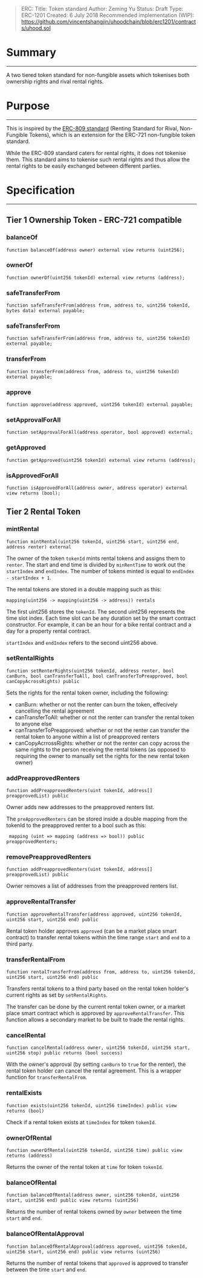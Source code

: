 >ERC:
>Title: Token standard
>Author: Zeming Yu
>Status: Draft
>Type: ERC-1201
>Created: 6 July 2018
>Recommended implementation (WIP): https://github.com/vincentshangjin/uhoodchain/blob/erc1201/contracts/uhood.sol

# Summary
---
A two tiered token standard for non-fungible assets which tokenises both ownership rights and rival rental rights.

# Purpose
---
This is inspired by the [ERC-809 standard](https://github.com/ethereum/EIPs/issues/809) (Renting Standard for Rival, Non-Fungible Tokens), which is an extension for the ERC-721 non-fungible token standard.

While the ERC-809 standard caters for rental rights, it does not tokenise them. This standard aims to tokenise such rental rights and thus allow the rental rights to be easily exchanged between different parties.

# Specification
---

## Tier 1 Ownership Token - ERC-721 compatible

### balanceOf

    function balanceOf(address owner) external view returns (uint256);

### ownerOf

    function ownerOf(uint256 tokenId) external view returns (address);

### safeTransferFrom

    function safeTransferFrom(address from, address to, uint256 tokenId, bytes data) external payable;

### safeTransferFrom

    function safeTransferFrom(address from, address to, uint256 tokenId) external payable;

### transferFrom

    function transferFrom(address from, address to, uint256 tokenId) external payable;

### approve

    function approve(address approved, uint256 tokenId) external payable;

### setApprovalForAll

    function setApprovalForAll(address operator, bool approved) external;

### getApproved

    function getApproved(uint256 tokenId) external view returns (address);

### isApprovedForAll

    function isApprovedForAll(address owner, address operator) external view returns (bool);

## Tier 2 Rental Token

### mintRental

    function mintRental(uint256 tokenId, uint256 start, uint256 end, address renter) external

The owner of the token `tokenId` mints rental tokens and assigns them to `renter`. The start and end time is divided by `minRentTime` to work out the `startIndex` and `endIndex`. The number of tokens minted is equal to `endIndex - startIndex + 1`.

The rental tokens are stored in a double mapping such as this:

    mapping(uint256 -> mapping(uint256 -> address)) rentals

The first uint256 stores the `tokenId`. The second uint256 represents the time slot index. Each time slot can be any duration set by the smart contract constructor. For example, it can be an hour for a bike rental contract and a day for a property rental contract.

`startIndex` and `endIndex` refers to the second uint256 above.

### setRentalRights

    function setRenterRights(uint256 tokenId, address renter, bool canBurn, bool canTransferToAll, bool canTransferToPreapproved, bool canCopyAcrossRights) public

Sets the rights for the rental token owner, including the following:

- canBurn: whether or not the renter can burn the token, effecively cancelling the rental agreement
- canTransferToAll: whether or not the renter can transfer the rental token to anyone else
- canTransferToPreapproved: whether or not the renter can transfer the rental token to anyone within a list of preapproved renters
- canCopyAcrrossRights: whether or not the renter can copy across the same rights to the person receiving the rental tokens (as opposed to requiring the owner to manually set the rights for the new rental token owner)

### addPreapprovedRenters

    function addPreapprovedRenters(uint tokenId, address[] preapprovedList) public

Owner adds new addresses to the preapproved renters list.

The `preApprovedRenters` can be stored inside a double mapping from the tokenId to the preapproved renter to a bool such as this:

     mapping (uint => mapping (address => bool)) public preapprovedRenters;

### removePreapprovedRenters

    function addPreapprovedRenters(uint tokenId, address[] preapprovedList) public

Owner removes a list of addresses from the preapproved renters list.

### approveRentalTransfer

    function approveRentalTransfer(address approved, uint256 tokenId, uint256 start, uint256 end) public

Rental token holder approves `approved` (can be a market place smart contract) to transfer rental tokens within the time range `start` and `end` to a third party.

### transferRentalFrom
    function rentalTransferFrom(address from, address to, uint256 tokenId, uint256 start, uint256 end) public

Transfers rental tokens to a third party based on the rental token holder's current rights as set by `setRentalRights`.

The transfer can be done by the current rental token owner, or a market place smart contract which is approved by `approveRentalTransfer`. This function allows a secondary market to be built to trade the rental rights.

### cancelRental
    function cancelRental(address owner, uint256 tokenId, uint256 start, uint256 stop) public returns (bool success)

With the owner's approval (by setting `canBurn` to `true` for the renter), the rental token holder can cancel the rental agreement. This is a wrapper function for `transferRentalFrom`.

### rentalExists
    function exists(uint256 tokenId, uint256 timeIndex) public view returns (bool)

Check if a rental token exists at `timeIndex` for token `tokenId`.

### ownerOfRental
    function ownerOfRental(uint256 tokenId, uint256 time) public view returns (address)

Returns the owner of the rental token at `time` for token `tokenId`.

### balanceOfRental
    function balanceOfRental(address owner, uint256 tokenId, uint256 start, uint256 end) public view returns (uint256)

Returns the number of rental tokens owned by `owner` between the time `start` and `end`.

### balanceOfRentalApproval
    function balanceOfRentalApproval(address approved, uint256 tokenId, uint256 start, uint256 end) public view returns (uint256)

Returns the number of rental tokens that `approved` is approved to transfer between the time `start` and `end`.
